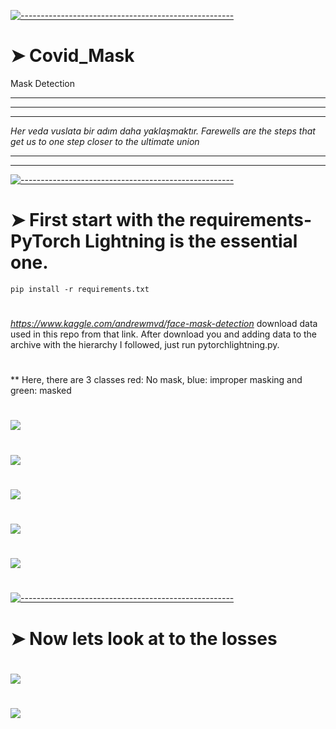 <!-- ⚠️ This README has been generated from the file(s) "blueprint.md" ⚠️-->
[![-----------------------------------------------------](https://raw.githubusercontent.com/andreasbm/readme/master/assets/lines/colored.png)](#covid_mask)

# ➤ Covid_Mask
Mask Detection
***
****
***
_Her veda vuslata bir adım daha yaklaşmaktır. Farewells are the steps that get us to one step closer to the ultimate union_
***
***


[![-----------------------------------------------------](https://raw.githubusercontent.com/andreasbm/readme/master/assets/lines/colored.png)](#first-start-with-the-requirements--pytorch-lightning-is-the-essential-one-)

# ➤ First start with the requirements- PyTorch Lightning is the essential one. 


`pip install -r requirements.txt`


#


_https://www.kaggle.com/andrewmvd/face-mask-detection_ download data used in this repo from that link.
After download you and adding data to the archive with the hierarchy I followed, just run pytorchlightning.py.
#
** Here, there are 3 classes red: No mask, blue: improper masking and green: masked
#
![](https://github.com/abdullahbas/FasterRCNN-PyTorch-TransferLearning-CovidMask/blob/main/images/outputs/0_pred.png?raw=true)
#
![](https://github.com/abdullahbas/FasterRCNN-PyTorch-TransferLearning-CovidMask/blob/main/images/outputs/5_pred.png?raw=true)
#
![](https://github.com/abdullahbas/FasterRCNN-PyTorch-TransferLearning-CovidMask/blob/main/images/outputs/6_pred.png?raw=true)
#
![](https://github.com/abdullahbas/FasterRCNN-PyTorch-TransferLearning-CovidMask/blob/main/images/outputs/16_pred.png?raw=true)
#
![](https://github.com/abdullahbas/FasterRCNN-PyTorch-TransferLearning-CovidMask/blob/main/images/outputs/19_pred.png?raw=true)
#


[![-----------------------------------------------------](https://raw.githubusercontent.com/andreasbm/readme/master/assets/lines/colored.png)](#now-lets-look-at-to-the-losses)

# ➤ Now lets look at to the losses
#
![](https://github.com/abdullahbas/FasterRCNN-PyTorch-TransferLearning-CovidMask/blob/main/images/classifier_regressorLosses.png?raw=true)
#
![](https://github.com/abdullahbas/FasterRCNN-PyTorch-TransferLearning-CovidMask/blob/main/images/losses.png?raw=true)
#


